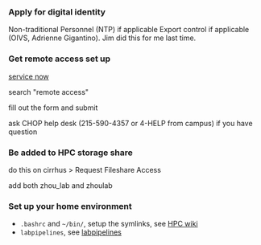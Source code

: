 ### Apply for digital identity
Non-traditional Personnel (NTP) if applicable
Export control if applicable (OIVS, Adrienne Gigantino).
Jim did this for me last time.

### Get remote access set up

[service now](https://chop.service-now.com/esp)

search "remote access"

fill out the form and submit

ask CHOP help desk (215-590-4357 or 4-HELP from campus) if you have question

### Be added to HPC storage share

do this on cirrhus > Request Fileshare Access

add both zhou_lab and zhoulab


### Set up your home environment

- `.bashrc` and `~/bin/`, setup the symlinks, see [HPC wiki](https://github.com/zhou-lab/labwiki/blob/master/HPC.md)
- `labpipelines`, see [labpipelines](https://github.com/zhou-lab/labpipelines)